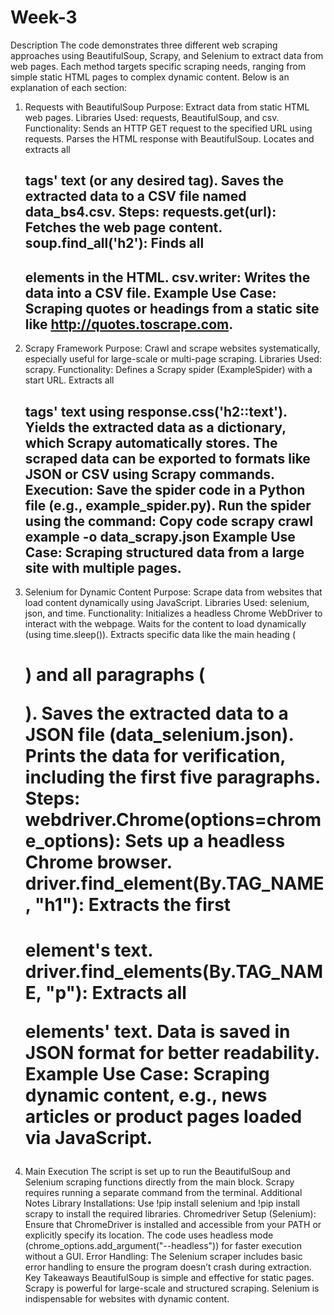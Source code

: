 # Week-3
Description
The code demonstrates three different web scraping approaches using BeautifulSoup, Scrapy, and Selenium to extract data from web pages. Each method targets specific scraping needs, ranging from simple static HTML pages to complex dynamic content. Below is an explanation of each section:

1. Requests with BeautifulSoup
Purpose: Extract data from static HTML web pages.
Libraries Used: requests, BeautifulSoup, and csv.
Functionality:
Sends an HTTP GET request to the specified URL using requests.
Parses the HTML response with BeautifulSoup.
Locates and extracts all <h2> tags' text (or any desired tag).
Saves the extracted data to a CSV file named data_bs4.csv.
Steps:
requests.get(url): Fetches the web page content.
soup.find_all('h2'): Finds all <h2> elements in the HTML.
csv.writer: Writes the data into a CSV file.
Example Use Case: Scraping quotes or headings from a static site like http://quotes.toscrape.com.
2. Scrapy Framework
Purpose: Crawl and scrape websites systematically, especially useful for large-scale or multi-page scraping.
Libraries Used: scrapy.
Functionality:
Defines a Scrapy spider (ExampleSpider) with a start URL.
Extracts all <h2> tags' text using response.css('h2::text').
Yields the extracted data as a dictionary, which Scrapy automatically stores.
The scraped data can be exported to formats like JSON or CSV using Scrapy commands.
Execution:
Save the spider code in a Python file (e.g., example_spider.py).
Run the spider using the command:
Copy code
scrapy crawl example -o data_scrapy.json
Example Use Case: Scraping structured data from a large site with multiple pages.
3. Selenium for Dynamic Content
Purpose: Scrape data from websites that load content dynamically using JavaScript.
Libraries Used: selenium, json, and time.
Functionality:
Initializes a headless Chrome WebDriver to interact with the webpage.
Waits for the content to load dynamically (using time.sleep()).
Extracts specific data like the main heading (<h1>) and all paragraphs (<p>).
Saves the extracted data to a JSON file (data_selenium.json).
Prints the data for verification, including the first five paragraphs.
Steps:
webdriver.Chrome(options=chrome_options): Sets up a headless Chrome browser.
driver.find_element(By.TAG_NAME, "h1"): Extracts the first <h1> element's text.
driver.find_elements(By.TAG_NAME, "p"): Extracts all <p> elements' text.
Data is saved in JSON format for better readability.
Example Use Case: Scraping dynamic content, e.g., news articles or product pages loaded via JavaScript.
4. Main Execution
The script is set up to run the BeautifulSoup and Selenium scraping functions directly from the main block.
Scrapy requires running a separate command from the terminal.
Additional Notes
Library Installations:
Use !pip install selenium and !pip install scrapy to install the required libraries.
Chromedriver Setup (Selenium):
Ensure that ChromeDriver is installed and accessible from your PATH or explicitly specify its location.
The code uses headless mode (chrome_options.add_argument("--headless")) for faster execution without a GUI.
Error Handling:
The Selenium scraper includes basic error handling to ensure the program doesn’t crash during extraction.
Key Takeaways
BeautifulSoup is simple and effective for static pages.
Scrapy is powerful for large-scale and structured scraping.
Selenium is indispensable for websites with dynamic content.
